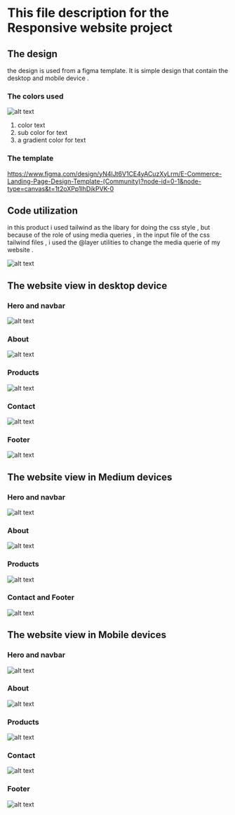 # This file description for the Responsive website project

## The design

the design is used from a figma template. It is simple design that contain the desktop and mobile device .

### The colors used 

![alt text](res/image.png)

1. color text
2. sub color for text
3. a gradient color for text

### The template 

https://www.figma.com/design/yN4lJt6V1CE4yACuzXyLrm/E-Commerce-Landing-Page-Design-Template-(Community)?node-id=0-1&node-type=canvas&t=1t2oXPp1lhDjkPVK-0

## Code utilization 

in this product i used tailwind as the libary for doing the css style , but because of the role of using media queries , in the input file of the css tailwind files , i used the @layer utilities to change the media querie of my website .

![alt text](res/image-1.png)

## The website view in desktop device 
### Hero and navbar 
![alt text](res/image-2.png)
### About 
![alt text](res/image-3.png)
### Products 
![alt text](res/image-4.png)
### Contact 
![alt text](res/image-5.png)
### Footer 
![alt text](res/image-6.png)

## The website view in Medium devices 
### Hero and navbar 
![alt text](res/image7.png)
### About 
![alt text](res/image8.png)
### Products 
![alt text](res/image9.png)
### Contact and Footer 
![alt text](res/image10.png)

## The website view in Mobile devices 
### Hero and navbar 
![alt text](res/image11.png)
### About 
![alt text](res/image12.png)
### Products 
![alt text](res/image13.png)
### Contact
![alt text](res/image14.png)
### Footer
![alt text](res/image15.png)